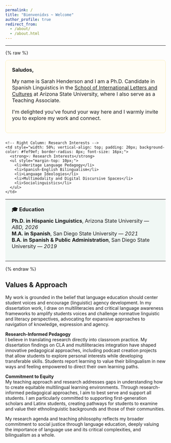 ```yaml
---
permalink: /
title: "Bienvenidxs ~ Welcome"
author_profile: true
redirect_from: 
  - /about/
  - /about.html
---
```


---

{% raw %}
  <!-- Top Text Box -->
<div style="padding: 20px; border: 1px solid #fceeb5; border-radius: 8px; background-color: #fffdf5; margin-bottom: 24px; font-size: 16px;">
  <strong>Saludos,</strong><br>
  <p>  My name is Sarah Henderson and I am a Ph.D. Candidate in Spanish Linguistics in the 
  <a href="https://silc.asu.edu/spanish" target="_blank">School of International Letters and Cultures</a> 
  at Arizona State University, where I also serve as a Teaching Associate.</p>
  <p> I'm delighted you've found your way here and I warmly invite you to explore my work and connect.</p>
</div>

<!-- Two-Column Layout -->
<table>
  <tr>
    <!-- Left Column: Education -->
    <td style="width: 50%; vertical-align: top; padding: 20px; background-color: #f0f7f4; border-radius: 8px; font-size: 16px;">
      <strong>🎓 Education</strong>
      <ul style="list-style-type: none; padding-left: 0; margin-top: 10px;">
        <li><strong>Ph.D. in Hispanic Linguistics</strong>, Arizona State University — <em>ABD, 2026</em></li>
        <li><strong>M.A. in Spanish</strong>, San Diego State University — <em>2021</em></li>
        <li><strong>B.A. in Spanish & Public Administration</strong>, San Diego State University — <em>2019</em></li>
      </ul>
    </td>

    <!-- Right Column: Research Interests -->
    <td style="width: 50%; vertical-align: top; padding: 20px; background-color: #fef9ef; border-radius: 8px; font-size: 16px;">
      <strong>💡 Research Interests</strong>
      <ul style="margin-top: 10px;">
        <li>Heritage Language Pedagogy</li>
        <li>Spanish-English Bilingualism</li>
        <li>Language Ideologies</li>
        <li>Multimodality and Digital Discursive Spaces</li>
        <li>Sociolinguistics</li>
      </ul>
    </td>
  </tr>
</table>

{% endraw %}

## Values & Approach

My work is grounded in the belief that language education should center student voices and encourage (linguistic) agency development. In my dissertation work, I draw on multiliteracies and critical language awareness frameworks to amplify students voices and challenge normative linguistic and literacy perspectives, advocating for expansive approaches to navigation of knowledge, expression and agency.

**Research-Informed Pedagogy**  
I believe in translating research directly into classroom practice. My dissertation findings on CLA and multiliteracies integration have shaped innovative pedagogical approaches, including podcast creation projects that allow students to explore personal interests while developing transferable skills. Students report learning to value their bilingualism in new ways and feeling empowered to direct their own learning paths.

**Commitment to Equity**  
My teaching approach and research addresses gaps in understanding how to create equitable multilingual learning environments. Through research-informed pedagogical approaches, I aim to best serve and support all students. I am particularly committed to supporting first-generation scholars and Latinx students, creating pathways for students to examine and value their ethnolinguistic backgrounds and those of their communities.

My research agenda and teaching philosophy reflects my broader commitment to social justice through language education, deeply valuing the importance of language use and its critical complexities, and bilingualism as a whole.
